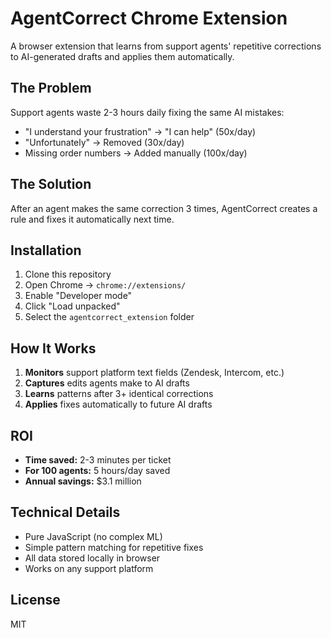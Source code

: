 # AgentCorrect Chrome Extension

A browser extension that learns from support agents' repetitive corrections to AI-generated drafts and applies them automatically.

## The Problem
Support agents waste 2-3 hours daily fixing the same AI mistakes:
- "I understand your frustration" → "I can help" (50x/day)
- "Unfortunately" → Removed (30x/day)  
- Missing order numbers → Added manually (100x/day)

## The Solution
After an agent makes the same correction 3 times, AgentCorrect creates a rule and fixes it automatically next time.

## Installation

1. Clone this repository
2. Open Chrome → `chrome://extensions/`
3. Enable "Developer mode"
4. Click "Load unpacked"
5. Select the `agentcorrect_extension` folder

## How It Works

1. **Monitors** support platform text fields (Zendesk, Intercom, etc.)
2. **Captures** edits agents make to AI drafts
3. **Learns** patterns after 3+ identical corrections
4. **Applies** fixes automatically to future AI drafts

## ROI

- **Time saved:** 2-3 minutes per ticket
- **For 100 agents:** 5 hours/day saved
- **Annual savings:** $3.1 million

## Technical Details

- Pure JavaScript (no complex ML)
- Simple pattern matching for repetitive fixes
- All data stored locally in browser
- Works on any support platform

## License

MIT